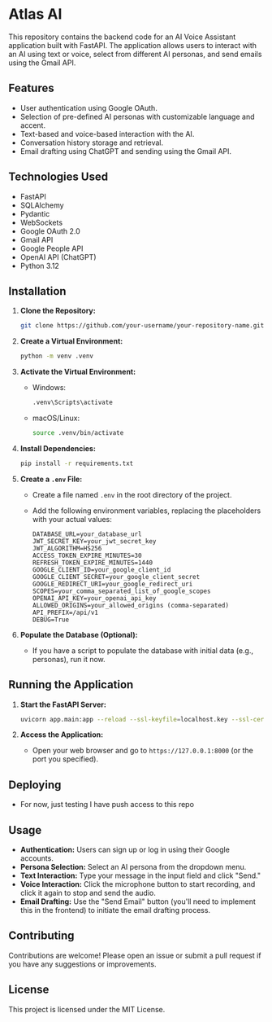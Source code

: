 # Atlas AI

This repository contains the backend code for an AI Voice Assistant application built with FastAPI. The application allows users to interact with an AI using text or voice, select from different AI personas, and send emails using the Gmail API.

## Features

- User authentication using Google OAuth.
- Selection of pre-defined AI personas with customizable language and accent.
- Text-based and voice-based interaction with the AI.
- Conversation history storage and retrieval.
- Email drafting using ChatGPT and sending using the Gmail API.

## Technologies Used

- FastAPI
- SQLAlchemy
- Pydantic
- WebSockets
- Google OAuth 2.0
- Gmail API
- Google People API
- OpenAI API (ChatGPT)
- Python 3.12

## Installation

1. **Clone the Repository:**
   ```bash
   git clone https://github.com/your-username/your-repository-name.git
   ```

2. **Create a Virtual Environment:**
   ```bash
   python -m venv .venv
   ```

3. **Activate the Virtual Environment:**
   - Windows:
     ```bash
     .venv\Scripts\activate
     ```
   - macOS/Linux:
     ```bash
     source .venv/bin/activate
     ```

4. **Install Dependencies:**
   ```bash
   pip install -r requirements.txt
   ```

5. **Create a `.env` File:**
   - Create a file named `.env` in the root directory of the project.
   - Add the following environment variables, replacing the placeholders with your actual values:

     ```
     DATABASE_URL=your_database_url
     JWT_SECRET_KEY=your_jwt_secret_key
     JWT_ALGORITHM=HS256
     ACCESS_TOKEN_EXPIRE_MINUTES=30
     REFRESH_TOKEN_EXPIRE_MINUTES=1440
     GOOGLE_CLIENT_ID=your_google_client_id
     GOOGLE_CLIENT_SECRET=your_google_client_secret
     GOOGLE_REDIRECT_URI=your_google_redirect_uri
     SCOPES=your_comma_separated_list_of_google_scopes
     OPENAI_API_KEY=your_openai_api_key
     ALLOWED_ORIGINS=your_allowed_origins (comma-separated)
     API_PREFIX=/api/v1
     DEBUG=True
     ```

6. **Populate the Database (Optional):**
   - If you have a script to populate the database with initial data (e.g., personas), run it now.

## Running the Application

1. **Start the FastAPI Server:**
   ```bash
   uvicorn app.main:app --reload --ssl-keyfile=localhost.key --ssl-certfile=localhost.crt
   ```

2. **Access the Application:**
   - Open your web browser and go to `https://127.0.0.1:8000` (or the port you specified).

## Deploying
 - For now, just testing I have push access to this repo
## Usage

- **Authentication:** Users can sign up or log in using their Google accounts.
- **Persona Selection:** Select an AI persona from the dropdown menu.
- **Text Interaction:** Type your message in the input field and click "Send."
- **Voice Interaction:** Click the microphone button to start recording, and click it again to stop and send the audio.
- **Email Drafting:** Use the "Send Email" button (you'll need to implement this in the frontend) to initiate the email drafting process.

## Contributing

Contributions are welcome! Please open an issue or submit a pull request if you have any suggestions or improvements.

## License

This project is licensed under the MIT License.


